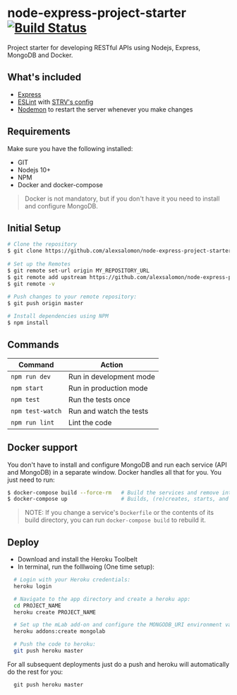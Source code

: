 # node-express-project-starter [![Build Status](https://travis-ci.com/alexsalomon/node-express-project-starter.svg?token=LHLxJdxYMwqFf4gT1Rm9&branch=master)](https://travis-ci.com/alexsalomon/node-express-project-starter)

Project starter for developing RESTful APIs using Nodejs, Express, MongoDB and Docker.

## What's included

- [Express](https://expressjs.com/)
- [ESLint](https://eslint.org/) with [STRV's config](https://github.com/strvcom/eslint-config-javascript)
- [Nodemon](https://github.com/remy/nodemon) to restart the server whenever you make changes

## Requirements
Make sure you have the following installed:
- GIT
- Nodejs 10+
- NPM
- Docker and docker-compose

> Docker is not mandatory, but if you don't have it you need to install and configure MongoDB.

## Initial Setup

```sh
# Clone the repository
$ git clone https://github.com/alexsalomon/node-express-project-starter [PROJECT_NAME] && cd [PROJECT_NAME]
 
# Set up the Remotes
$ git remote set-url origin MY_REPOSITORY_URL
$ git remote add upstream https://github.com/alexsalomon/node-express-project-starter
$ git remote -v
 
# Push changes to your remote repository:
$ git push origin master

# Install dependencies using NPM
$ npm install
```

## Commands
Command             | Action                   |
--------------------|--------------------------|
`npm run dev`       | Run in development mode  |
`npm start`         | Run in production mode   |
`npm test`          | Run the tests once       |
`npm test-watch`    | Run and watch the tests  |
`npm run lint`      | Lint the code            |

## Docker support

You don't have to install and configure MongoDB and run each service (API and MongoDB) in a separate window. Docker handles all that for you. You just need to run:

```sh
$ docker-compose build --force-rm   # Build the services and remove intermediate containers
$ docker-compose up                 # Builds, (re)creates, starts, and attaches to containers for a service.
```

> NOTE: If you change a service's `Dockerfile` or the contents of its build directory, you can run `docker-compose build` to rebuild it.

## Deploy
* Download and install the Heroku Toolbelt
* In terminal, run the folllwoing (One time setup):
```sh
  # Login with your Heroku credentials:
  heroku login

  # Navigate to the app directory and create a heroku app:
  cd PROJECT_NAME
  heroku create PROJECT_NAME

  # Set up the mLab add-on and configure the MONGODB_URI environment variable:
  heroku addons:create mongolab

  # Push the code to heroku:
  git push heroku master
```

For all subsequent deployments just do a push and heroku will automatically do the rest for you:
```
  git push heroku master
```